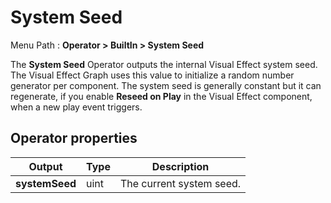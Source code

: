 # System Seed

Menu Path : **Operator > BuiltIn > System Seed**

The **System Seed** Operator outputs the internal Visual Effect system seed. The Visual Effect Graph uses this value to initialize a random number generator per component. The system seed is generally constant but it can regenerate, if you enable **Reseed on Play** in the Visual Effect component, when a new play event triggers.

## Operator properties

| **Output**     | **Type** | **Description**          |
| -------------- | -------- | ------------------------ |
| **systemSeed** | uint     | The current system seed. |
